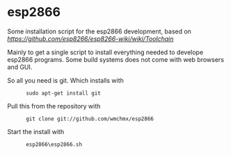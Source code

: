 # esp2866
Some installation script for the esp2866 development, based on 
    *https://github.com/esp8266/esp8266-wiki/wiki/Toolchain*

Mainly to get a single script to install everything needed to develope esp2866 programs.
Some build systems does not come with web browsers and GUI.
 
So all you need is git. Which installs with 
```
      sudo apt-get install git
```
Pull this from the repository with
```
      git clone git://github.com/wmchmx/esp2866
```
Start the install with
```
      esp2866\esp2866.sh
```
   

